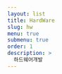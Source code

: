 ```yaml
---
layout: list
title: HardWare
slug: hw
menu: true
submenu: true
order: 1
description: >
  하드웨어개발
---
```


